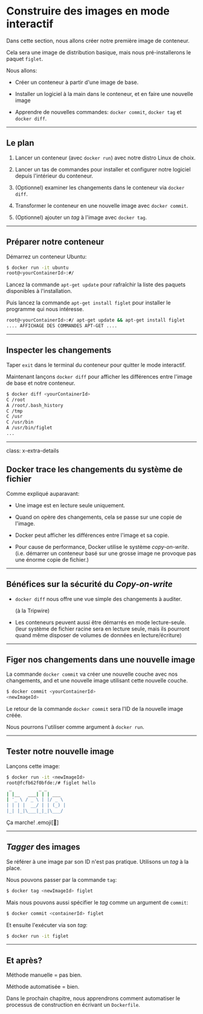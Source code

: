 # Construire des images en mode interactif

Dans cette section, nous allons créer notre première image de conteneur.

Cela sera une image de distribution basique, mais nous pré-installerons
le paquet `figlet`.

Nous allons:

* Créer un conteneur à partir d'une image de base.

* Installer un logiciel à la main dans le conteneur, et en
faire une nouvelle image

* Apprendre de nouvelles commandes: `docker commit`, `docker tag` et `docker diff`.

---

## Le plan

1. Lancer un conteneur (avec `docker run`) avec notre distro Linux de choix.

2. Lancer un tas de commandes pour installer et configurer notre logiciel depuis
l'intérieur du conteneur.

3. (Optionnel) examiner les changements dans le conteneur via `docker diff`.

4. Transformer le conteneur en une nouvelle image avec `docker commit`.

5. (Optionnel) ajouter un _tag_ à l'image avec `docker tag`.

---

## Préparer notre conteneur

Démarrez un conteneur Ubuntu:

```bash
$ docker run -it ubuntu
root@<yourContainerId>:#/
```

Lancez la commande `apt-get update` pour rafraîchir la liste des paquets disponibles à l'installation.

Puis lancez la commande `apt-get install figlet` pour installer le programme qui nous intéresse.

```bash
root@<yourContainerId>:#/ apt-get update && apt-get install figlet
.... AFFICHAGE DES COMMANDES APT-GET ....
```

---

## Inspecter les changements

Taper `exit` dans le terminal du conteneur pour quitter le mode interactif.

Maintenant lançons `docker diff` pour afficher les différences entre l'image de base
et notre conteneur.

```bash
$ docker diff <yourContainerId>
C /root
A /root/.bash_history
C /tmp
C /usr
C /usr/bin
A /usr/bin/figlet
...
```

---

class: x-extra-details

## Docker trace les changements du système de fichier

Comme expliqué auparavant:

* Une image est en lecture seule uniquement.

* Quand on opère des changements, cela se passe sur une copie de l'image.

* Docker peut afficher les différences entre l'image et sa copie.

* Pour cause de performance, Docker utilise le système _copy-on-write_.
  <br/>(i.e. démarrer un conteneur basé sur une grosse image
  ne provoque pas une énorme copie de fichier.)

---

## Bénéfices sur la sécurité du _Copy-on-write_

* `docker diff` nous offre une vue simple des changements à auditer.

  (à la Tripwire)

* Les conteneurs peuvent aussi être démarrés en mode lecture-seule.
  (leur système de fichier racine sera en lecture seule, mais ils pourront quand même
   disposer de volumes de données en lecture/écriture)

---

## Figer nos changements dans une nouvelle image

La commande `docker commit` va créer une nouvelle couche avec nos changements,
and et une nouvelle image utilisant cette nouvelle couche.

```bash
$ docker commit <yourContainerId>
<newImageId>
```

Le retour de la commande `docker commit` sera l'ID de la nouvelle image créée.

Nous pourrons l'utiliser comme argument à `docker run`.

---

## Tester notre nouvelle image

Lançons cette image:

```bash
$ docker run -it <newImageId>
root@fcfb62f0bfde:/# figlet hello
 _          _ _       
| |__   ___| | | ___  
| '_ \ / _ \ | |/ _ \ 
| | | |  __/ | | (_) |
|_| |_|\___|_|_|\___/ 
```

Ça marche! .emoji[🎉]

---

## _Tagger_ des images

Se référer à une image par son ID n'est pas pratique. Utilisons un _tag_ à la place.

Nous pouvons passer par la commande `tag`:

```bash
$ docker tag <newImageId> figlet
```

Mais nous pouvons aussi spécifier le _tag_ comme un argument de `commit`:

```bash
$ docker commit <containerId> figlet
```

Et ensuite l'exécuter via son _tag_:

```bash
$ docker run -it figlet
```

---

## Et après?

Méthode manuelle = pas bien.

Méthode automatisée = bien.

Dans le prochain chapitre, nous apprendrons comment automatiser
 le processus de construction en écrivant un `Dockerfile`.
